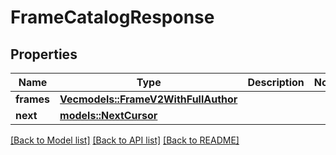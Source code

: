 # FrameCatalogResponse

## Properties

Name | Type | Description | Notes
------------ | ------------- | ------------- | -------------
**frames** | [**Vec<models::FrameV2WithFullAuthor>**](FrameV2WithFullAuthor.md) |  | 
**next** | [**models::NextCursor**](NextCursor.md) |  | 

[[Back to Model list]](../README.md#documentation-for-models) [[Back to API list]](../README.md#documentation-for-api-endpoints) [[Back to README]](../README.md)


